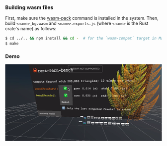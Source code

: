 ### Building wasm files

First, make sure the <a href="https://rustwasm.github.io/wasm-pack/installer/" target="_blank" rel="noopener">wasm-pack</a> command is
installed in the system.  Then, build `<name>_bg.wasm` and `<name>.exports.js` (where `<name>` is the Rust crate's name) as follows:

```sh
$ cd ../.. && npm install && cd -  # for the `wasm-compat` target in Makefile
$ make
```

### Demo

[![screenshot](./rust-fern-bench.png)](https://w3reality.github.io/threelet/examples/rust-fern-bench/index.html)
